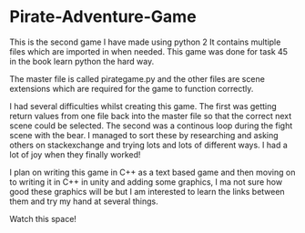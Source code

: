 # Pirate-Adventure-Game

This is the second game I have made using python 2
It contains multiple files which are imported in when needed.
This game was done for task 45 in the book learn python the hard way.

The master file is called pirategame.py and the other files are scene extensions which are required for the game to function correctly.

I had several difficulties whilst creating this game. The first was getting return values from one file back into the master file so that the correct next scene could be selected. The second was a continous loop during the fight scene with the bear. I managed to sort these by researching and asking others on stackexchange and trying lots and lots of different ways. I had a lot of joy when they finally worked!

I plan on writing this game in C++ as a text based game and then moving on to writing it in C++ in unity and adding some graphics, I ma not sure how good these graphics will be but I am interested to learn the links between them and try my hand at several things.

Watch this space!


